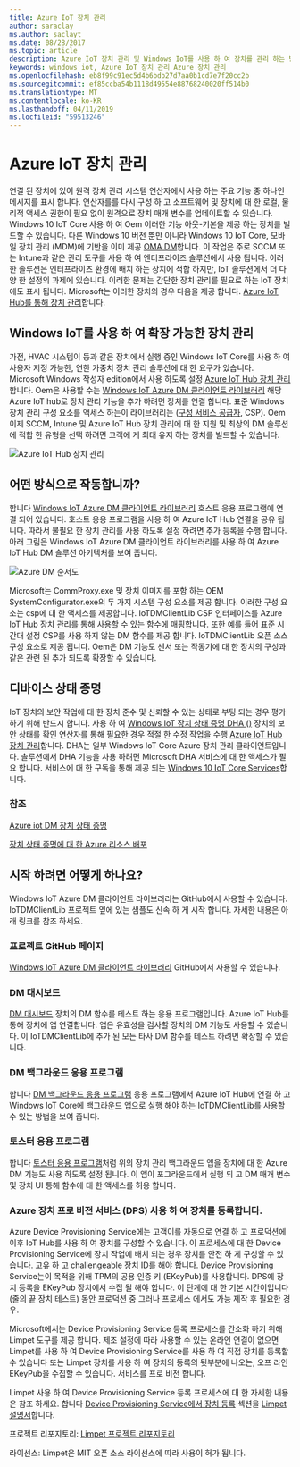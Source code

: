 ```yaml
---
title: Azure IoT 장치 관리
author: saraclay
ms.author: saclayt
ms.date: 08/28/2017
ms.topic: article
description: Azure IoT 장치 관리 및 Windows IoT를 사용 하 여 장치를 관리 하는 방법에 알아봅니다.
keywords: windows iot, Azure IoT 장치 관리 Azure 장치 관리
ms.openlocfilehash: eb8f99c91ec5d4b6bdb27d7aa0b1cd7e7f20cc2b
ms.sourcegitcommit: ef85ccba54b1118d49554e88768240020ff514b0
ms.translationtype: MT
ms.contentlocale: ko-KR
ms.lasthandoff: 04/11/2019
ms.locfileid: "59513246"
---
```

# <a name="azure-iot-device-management"></a>Azure IoT 장치 관리

연결 된 장치에 있어 원격 장치 관리 시스템 연산자에서 사용 하는 주요 기능 중 하나인 메시지를 표시 합니다. 연산자를를 다시 구성 하 고 소프트웨어 및 장치에 대 한 로컬, 물리적 액세스 권한이 필요 없이 원격으로 장치 매개 변수를 업데이트할 수 있습니다. Windows 10 IoT Core 사용 하 여 Oem 이러한 기능 아웃-기본을 제공 하는 장치를 빌드할 수 있습니다. 다른 Windows 10 버전 뿐만 아니라 Windows 10 IoT Core, 모바일 장치 관리 (MDM)에 기반을 이미 제공 [OMA DM](https://en.wikipedia.org/wiki/OMA_Device_Management)합니다. 이 작업은 주로 SCCM 또는 Intune과 같은 관리 도구를 사용 하 여 엔터프라이즈 솔루션에서 사용 됩니다. 이러한 솔루션은 엔터프라이즈 환경에 배치 하는 장치에 적합 하지만, IoT 솔루션에서 더 다양 한 설정의 과제에 있습니다. 이러한 문제는 간단한 장치 관리를 필요로 하는 IoT 장치에도 표시 됩니다. Microsoft는 이러한 장치의 경우 다음을 제공 합니다. [Azure IoT Hub를 통해 장치 관리](https://docs.microsoft.com/azure/iot-hub/iot-hub-device-management-overview)합니다.

## <a name="scalable-device-management-with-windows-iot"></a>Windows IoT를 사용 하 여 확장 가능한 장치 관리

가전, HVAC 시스템이 등과 같은 장치에서 실행 중인 Windows IoT Core를 사용 하 여 사용자 지정 가능한, 연한 가중치 장치 관리 솔루션에 대 한 요구가 있습니다. Microsoft Windows 작성자 edition에서 사용 하도록 설정 [Azure IoT Hub 장치 관리](https://docs.microsoft.com/azure/iot-hub/iot-hub-device-management-overview)합니다. Oem은 사용할 수는 [Windows IoT Azure DM 클라이언트 라이브러리](https://aka.ms/iot-core-azure-dm-client) 해당 Azure IoT hub로 장치 관리 기능을 추가 하려면 장치를 연결 합니다. 표준 Windows 장치 관리 구성 요소를 액세스 하는이 라이브러리는 ([구성 서비스 공급자](https://msdn.microsoft.com/windows/hardware/commercialize/customize/mdm/configuration-service-provider-reference), CSP).  Oem 이제 SCCM, Intune 및 Azure IoT Hub 장치 관리에 대 한 지원 및 최상의 DM 솔루션에 적합 한 유형을 선택 하려면 고객에 게 최대 유지 하는 장치를 빌드할 수 있습니다. 

![Azure IoT Hub 장치 관리](../media/AzureIoTDM/azureDM.png)

## <a name="how-does-it-work"></a>어떤 방식으로 작동합니까?

합니다 [Windows IoT Azure DM 클라이언트 라이브러리](https://aka.ms/iot-core-azure-dm-client) 호스트 응용 프로그램에 연결 되어 있습니다. 호스트 응용 프로그램을 사용 하 여 Azure IoT Hub 연결을 공유 됩니다. 따라서 불필요 한 장치 관리를 사용 하도록 설정 하려면 추가 등록을 수행 합니다. 아래 그림은 Windows IoT Azure DM 클라이언트 라이브러리를 사용 하 여 Azure IoT Hub DM 솔루션 아키텍처를 보여 줍니다. 

![Azure DM 순서도](../media/AzureIoTDM/AzureDM-Architecture.png)

Microsoft는 CommProxy.exe 및 장치 이미지를 포함 하는 OEM SystemConfigurator.exe의 두 가지 시스템 구성 요소를 제공 합니다. 이러한 구성 요소는 csp에 대 한 액세스를 제공합니다. IoTDMClientLib CSP 인터페이스를 Azure IoT Hub 장치 관리를 통해 사용할 수 있는 함수에 매핑합니다. 또한 예를 들어 표준 시간대 설정 CSP를 사용 하지 않는 DM 함수를 제공 합니다. IoTDMClientLib 오픈 소스 구성 요소로 제공 됩니다. Oem은 DM 기능도 센서 또는 작동기에 대 한 장치의 구성과 같은 관련 된 추가 되도록 확장할 수 있습니다. 

## <a name="device-health-attestation"></a>디바이스 상태 증명
IoT 장치의 보안 작업에 대 한 장치 준수 및 신뢰할 수 있는 상태로 부팅 되는 경우 평가 하기 위해 반드시 합니다. 사용 하 여 [Windows IoT 장치 상태 증명 DHA ()](https://github.com/ms-iot/iot-core-azure-dm-client/blob/master/docs/device-health-attestation.md) 장치의 보안 상태를 확인 연산자를 통해 필요한 경우 적절 한 수정 작업을 수행 [Azure IoT Hub 장치 관리](https://github.com/ms-iot/iot-core-azure-dm-client/blob/master/README.md)합니다. DHA는 일부 Windows IoT Core Azure 장치 관리 클라이언트입니다. 솔루션에서 DHA 기능을 사용 하려면 Microsoft DHA 서비스에 대 한 액세스가 필요 합니다. 서비스에 대 한 구독을 통해 제공 되는 [Windows 10 IoT Core Services](https://docs.microsoft.com/windows-hardware/manufacture/iot/iotcoreservicesoverview)합니다.

### <a name="reference"></a>참조
[Azure iot DM 장치 상태 증명](https://github.com/ms-iot/iot-core-azure-dm-client/blob/master/docs/device-health-attestation.md)

[장치 상태 증명에 대 한 Azure 리소스 배포](https://github.com/ms-iot/iot-core-azure-dm-client/blob/master/docs/dha-deploy.md#deploy-azure-resources-for-device-health-attestation)


## <a name="how-to-get-started"></a>시작 하려면 어떻게 하나요?

Windows IoT Azure DM 클라이언트 라이브러리는 GitHub에서 사용할 수 있습니다. IoTDMClientLib 프로젝트 옆에 있는 샘플도 신속 하 게 시작 합니다. 자세한 내용은 아래 링크를 참조 하세요.

### <a name="project-github-page"></a>프로젝트 GitHub 페이지

[Windows IoT Azure DM 클라이언트 라이브러리](https://aka.ms/iot-core-azure-dm-client) GitHub에서 사용할 수 있습니다.

### <a name="dm-dashboard"></a>DM 대시보드

[DM 대시보드](https://aka.ms/iot-core-azure-dm-client-dashboard) 장치의 DM 함수를 테스트 하는 응용 프로그램입니다. Azure IoT Hub를 통해 장치에 앱 연결합니다. 앱은 유효성을 검사할 장치의 DM 기능도 사용할 수 있습니다. 이 IoTDMClientLib에 추가 된 모든 타사 DM 함수를 테스트 하려면 확장할 수 있습니다.

### <a name="dm-background-application"></a>DM 백그라운드 응용 프로그램

합니다 [DM 백그라운드 응용 프로그램](https://aka.ms/iot-core-azure-dm-client-backgroundapp) 응용 프로그램에서 Azure IoT Hub에 연결 하 고 Windows IoT Core에 백그라운드 앱으로 실행 해야 하는 IoTDMClientLib를 사용할 수 있는 방법을 보여 줍니다. 

### <a name="toaster-application"></a>토스터 응용 프로그램

합니다 [토스터 응용 프로그램](https://aka.ms/iot-core-azure-dm-client-toasterapp)처럼 위의 장치 관리 백그라운드 앱을 장치에 대 한 Azure DM 기능도 사용 하도록 설정 됩니다. 이 앱이 포그라운드에서 실행 되 고 DM 매개 변수 및 장치 UI 통해 함수에 대 한 액세스를 허용 합니다. 

### <a name="registering-your-device-with-the-azure-device-provision-service-dps"></a>Azure 장치 프로 비전 서비스 (DPS) 사용 하 여 장치를 등록합니다. 

Azure Device Provisioning Service에는 고객이를 자동으로 연결 하 고 프로덕션에 이후 IoT Hub를 사용 하 여 장치를 구성할 수 있습니다. 이 프로세스에 대 한 Device Provisioning Service에 장치 작업에 배치 되는 경우 장치를 안전 하 게 구성할 수 있습니다. 고유 하 고 challengeable 장치 ID를 해야 합니다. Device Provisioning Service는이 목적을 위해 TPM의 공용 인증 키 (EKeyPub)를 사용합니다. DPS에 장치 등록을 EKeyPub 장치에서 수집 될 해야 합니다. 이 단계에 대 한 기본 시간이입니다 (줄의 끝 장치 테스트) 동안 프로덕션 중 그러나 프로세스 에서도 가능 제작 후 필요한 경우.  

Microsoft에서는 Device Provisioning Service 등록 프로세스를 간소화 하기 위해 Limpet 도구를 제공 합니다. 제조 설정에 따라 사용할 수 있는 온라인 연결이 없으면 Limpet를 사용 하 여 Device Provisioning Service를 사용 하 여 직접 장치를 등록할 수 있습니다 또는 Limpet 장치를 사용 하 여 장치의 등록의 뒷부분에 나오는, 오프 라인 EKeyPub을 수집할 수 있습니다. 서비스를 프로 비전 합니다.

Limpet 사용 하 여 Device Provisioning Service 등록 프로세스에 대 한 자세한 내용은 참조 하세요. 합니다 [Device Provisioning Service에서 장치 등록](https://github.com/ms-iot/azure-dm-client/blob/master/docs/limpet.md#setup-azure-cloud-resources) 섹션을 [Limpet 설명서](https://github.com/ms-iot/azure-dm-client/blob/master/docs/limpet.md)합니다. 

프로젝트 리포지토리: [Limpet 프로젝트 리포지토리](https://github.com/ms-iot/azure-dm-client/) 


라이선스: Limpet은 MIT 오픈 소스 라이선스에 따라 사용이 허가 됩니다. 

  
  

